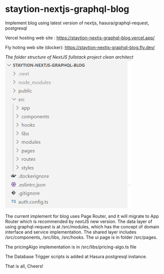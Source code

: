 # staytion-nextjs-graphql-blog
Implement blog using latest version of nextjs, hasura/graphql-request, postgresql

Vercel hosting web site : https://staytion-nextjs-graphql-blog.vercel.app/

Fly hoting web site (docker): https://staytion-nextjs-graphql-blog.fly.dev/

*The folder structure of NextJS fullstack project clean architect*
![](/public/nextjs-fullstack-clear-architect.png)

The current implement for blog uses Page Router, and it will migrate to App Router which is recommended by nextJS new version.
The data layer of using graphql-request is at /src/modules, which has the concept of domain interface and service implementation.
The shared layer includes /src/components, /src/libs, /src/hooks.
The ui page is in folder /src/pages.

The pricingAlgo implementation is in /src/libs/pricing-algo.ts file 

The Database Trigger scripts is added at Hasura postgresql instance.

That is all, Cheers!

